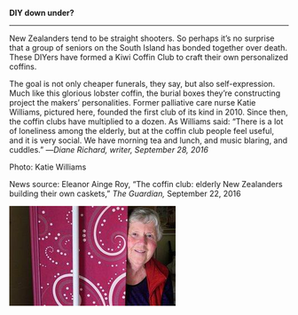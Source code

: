 **DIY down under?**

****

New Zealanders tend to be straight shooters. So perhaps it’s no surprise that a group of seniors on the South Island has bonded together over death. These DIYers have formed a Kiwi Coffin Club to craft their own personalized coffins.

The goal is not only cheaper funerals, they say, but also self-expression. Much like this glorious lobster coffin, the burial boxes they’re constructing project the makers’ personalities. Former palliative care nurse Katie Williams, pictured here, founded the first club of its kind in 2010. Since then, the coffin clubs have multiplied to a dozen. As Williams said: “There is a lot of loneliness among the elderly, but at the coffin club people feel useful, and it is very social. We have morning tea and lunch, and music blaring, and cuddles.”
 —*Diane Richard, writer, September 28, 2016*

Photo: Katie Williams

News source: Eleanor Ainge Roy, “The coffin club: elderly New Zealanders building their own caskets,” *The Guardian,* September 22, 2016

![](../images/16-9-28_2010.72_DIYEDIT-1.jpeg)
